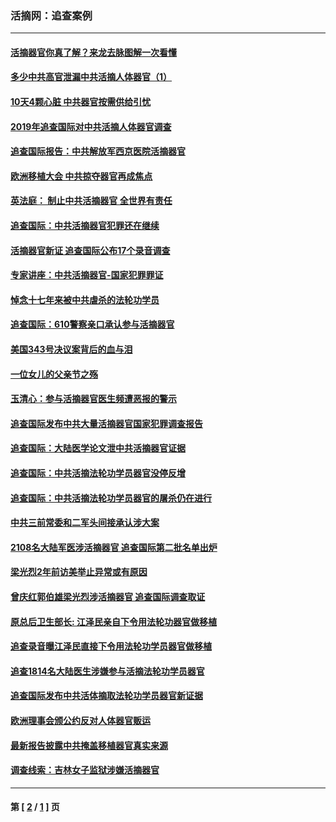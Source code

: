 ### 活摘网：追查案例
---
#### [活摘器官你真了解？来龙去脉图解一次看懂](../../pages/nf5880/n13013820.md?05110430) 
#### [多少中共高官泄漏中共活摘人体器官（1）](../../pages/nf5880/n12671234.md?05110430) 
#### [10天4颗心脏 中共器官按需供给引忧](../../pages/nf5880/n12326366.md?05110430) 
#### [2019年追查国际对中共活摘人体器官调查](../../pages/nf5880/n11917733.md?05110430) 
#### [追查国际报告：中共解放军西京医院活摘器官](../../pages/nf5880/n11838359.md?05110430) 
#### [欧洲移植大会 中共掠夺器官再成焦点](../../pages/nf5880/n11538883.md?05110430) 
#### [英法庭： 制止中共活摘器官 全世界有责任](../../pages/nf5880/n11330691.md?05110430) 
#### [追查国际：中共活摘器官犯罪还在继续](../../pages/nf5880/n11218301.md?05110430) 
#### [活摘器官新证 追查国际公布17个录音调查](../../pages/nf5880/n10897744.md?05110430) 
#### [专家讲座：中共活摘器官-国家犯罪罪证](../../pages/nf5880/n8828153.md?05110430) 
#### [悼念十七年来被中共虐杀的法轮功学员](../../pages/nf5880/n8124823.md?05110430) 
#### [追查国际：610警察亲口承认参与活摘器官](../../pages/nf5880/n8109067.md?05110430) 
#### [美国343号决议案背后的血与泪](../../pages/nf5880/n8020684.md?05110430) 
#### [一位女儿的父亲节之殇](../../pages/nf5880/n8014122.md?05110430) 
#### [玉清心：参与活摘器官医生频遭恶报的警示](../../pages/nf5880/n4637546.md?05110430) 
#### [追查国际发布中共大量活摘器官国家犯罪调查报告](../../pages/nf5880/n4613428.md?05110430) 
#### [追查国际：大陆医学论文泄中共活摘器官证据](../../pages/nf5880/n4608794.md?05110430) 
#### [追查国际：中共活摘法轮功学员器官没停反增](../../pages/nf5880/n4584075.md?05110430) 
#### [追查国际：中共活摘法轮功学员器官的屠杀仍在进行](../../pages/nf5880/n4299154.md?05110430) 
#### [中共三前常委和二军头间接承认涉大案](../../pages/nf5880/n4286244.md?05110430) 
#### [2108名大陆军医涉活摘器官 追查国际第二批名单出炉](../../pages/nf5880/n4284769.md?05110430) 
#### [梁光烈2年前访美举止异常或有原因](../../pages/nf5880/n4279686.md?05110430) 
#### [曾庆红郭伯雄梁光烈涉活摘器官 追查国际调查取证](../../pages/nf5880/n4278462.md?05110430) 
#### [原总后卫生部长: 江泽民亲自下令用法轮功器官做移植](../../pages/nf5880/n4263864.md?05110430) 
#### [追查录音曝江泽民直接下令用法轮功学员器官做移植](../../pages/nf5880/n4261268.md?05110430) 
#### [追查1814名大陆医生涉嫌参与活摘法轮功学员器官](../../pages/nf5880/n4259055.md?05110430) 
#### [追查国际发布中共活体摘取法轮功学员器官新证据](../../pages/nf5880/n4258255.md?05110430) 
#### [欧洲理事会颁公约反对人体器官贩运](../../pages/nf5880/n4206955.md?05110430) 
#### [最新报告披露中共掩盖移植器官真实来源](../../pages/nf5880/n4140084.md?05110430) 
#### [调查线索：吉林女子监狱涉嫌活摘器官](../../pages/nf5880/n4044366.md?05110430) 

---
#### 第 [ [2](./2.md?05110430) / [1](./1.md?05110430) ] 页
